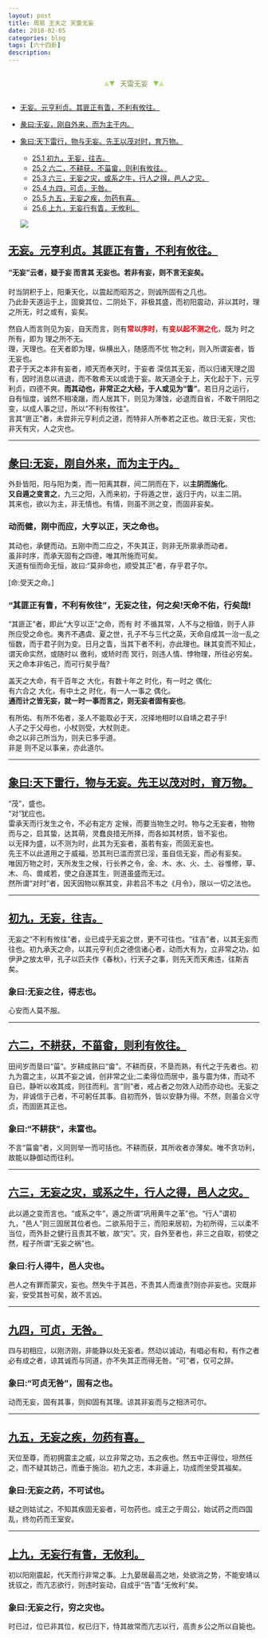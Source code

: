 ```yaml
---
layout: post
title: 周易 王夫之 天雷无妄
date: 2018-02-05
categories: blog
tags: [六十四卦]
description: 
---
```


<span id = "jump"></span>


<section style="margin: 0px auto; text-align: center;">
    <section class="xhr" style="width: 0px; height: 0px; border-left: 5px solid transparent; border-right: 5px solid transparent; border-bottom: 10px solid rgb(135, 201, 67); display: inline-block; opacity: 0.5; border-top-color: rgb(135, 201, 67);"></section>
    <section class="xhr" style="width: 0px; height: 0px; border-left: 5px solid transparent; border-right: 5px solid transparent; border-top: 10px solid rgb(135, 201, 67); display: inline-block; margin-left: -3px; border-bottom-color: rgb(135, 201, 67);"></section>
    <section style="
margin-left: 0.5em;
display: inline-block;">
        <p>
            <span style="color: rgb(118, 146, 60);">天雷无妄</span>
        </p>
    </section>
    <section class="xhr" style="margin-left: 0.5em; width: 0px; height: 0px; border-left: 5px solid transparent; border-right: 5px solid transparent; border-top: 10px solid rgb(135, 201, 67); display: inline-block; border-bottom-color: rgb(135, 201, 67);"></section>
    <section class="xhr" style="width: 0px; height: 0px; border-left: 5px solid transparent; border-right: 5px solid transparent; border-bottom: 10px solid rgb(135, 201, 67); display: inline-block; opacity: 0.5; margin-left: -3px; border-top-color: rgb(135, 201, 67);"></section>
</section>

- [无妄。元亨利贞。其匪正有眚，不利有攸往。](#jump无妄)
- [彖曰:无妄，刚自外来，而为主于内。](#jump刚自外来)
- [象曰:天下雷行，物与无妄。先王以茂对时，育万物。](#jump天下雷行)
  - [25.1 初九，无妄，往吉。](#jump往吉)
  - [25.2 六二，不耕获，不菑畲，则利有攸往。](#jump不耕获)
  - [25.3 六三，无妄之灾，或系之牛，行人之得，邑人之灾。](#jump无妄之灾)
  - [25.4 九四，可贞，无咎。](#jump可贞)
  - [25.5 九五，无妄之疾，勿药有喜。](#jump无妄之疾)
  - [25.6 上九，无妄行有眚，无攸利。](#jump无妄行有眚)
  
  ![](http://www.guoyi360.com/uploads/allimg/130721/1-130H10936145H.jpg)



<span id = "jump无妄"></span>
## [无妄。元亨利贞。其匪正有眚，不利有攸往。](#jump)
#### “无妄”云者，疑于妄 而言其 无妄也。若非有妄，则不言无妄矣。
时当阴积于上，阳秉天化，以震起而昭苏之，则诚所固有之几也。<br>
乃此卦天道运于上，固奠其位，二阴处下，非极其盛，而初阳震动，非以其时，理之所无，时之或有，妄矣。


然自人而言则见为妄，自天而言，则有<font color="#FF0000"><b>常以序时</b></font>，有<font color="#FF0000"><b>变以起不测之化</b></font>，既为 时之所有，即为 理之所不无。<br>
理，天理也。在天者即为理，纵横出入，随感而不忧 物之利，则入所谓妄者，皆无妄也。<br>
君子于天之本非有妄者，顺天而奉天时，于妄者 深信其无妄，而以归诸天理之固有，因时消息以进退，而不敢希天以或诡于妄。故天道全于上，天化起于下，元亨利贞，四德不爽。**而其动也，非常正之大经，于人或见为“眚”**。若日月之运行，自有恒度，诚然不相凌躐，而人居其下，则见为薄蚀，必退而自省，不敢干阴阳之变，以成人事之愆，所以“不利有攸往”。<br>
言其“匪正”者，未尝非元亨利贞之道，而特非人所奉若之正也。故日:无妄，灾也;非天有灾，人之灾也。

----

<span id = "jump刚自外来"></span>
## [彖曰:无妄，刚自外来，而为主于内。](#jump)
外卦皆阳，阳与阳为类，而一阳离其群，间二阴而在下，以**主阴而施化**。<br>
**又自遁之变言之**，九三之阳，入而来初，于将遁之世，返归于内，以主二阴。<br>
其来也，欲以为主，非无情也。有情，则虽不测之变，而固非妄矣。

### 动而健，刚中而应，大亨以正，天之命也。
其动也，承健而动。五刚中而二应之，不失其正，则非无所禀承而动者。<br>
虽非时序，而承天固有之四德，唯其所施而可矣。<br>
天道有恒而命无恒，故曰:“莫非命也，顺受其正”者，存乎君子尔。


[命:受天之命。]

### “其匪正有眚，不利有攸往”，无妄之往，何之矣!天命不佑，行矣哉!
“其匪正”者，即此“大亨以正”之命，而有 时 不循其常，人不与之相值，则于人非所应受之命也。夷齐不遇虞、夏之世，孔子不与三代之英，天命自成其一治一乱之恒数，而于君子则为变。日月之眚，当其下者不利，亦此理也。昧其变而不知止，谓天命实然，或随时以 徼利，或矫时而 冥行，则违人情、悖物理，所往必穷矣。天之命本非佑己，而可行矣乎哉?


盖天之大命，有千百年之 大化，有数十年之 时化，有一时之 偶化;<br>
有六合之 大化，有中土之 时化，有一人一事之 偶化。<br>
**通而计之皆无妄，就一时一事而言之，则无妄者固有妄也**。


有所佑、有所不佑者，圣人不能取必于天，况择地相时以自靖之君子乎!<br>
人子之于父母也，小杖则受，大杖则走。<br>
命之以非己所当为，则夫已多乎道。<br>
非是 则不足以事亲，亦此道尔。

----

<span id = "jump天下雷行"></span>
## [象曰:天下雷行，物与无妄。先王以茂对时，育万物。](#jump)
“茂”，盛也。<br>
“对”犹应也。<br>
雷承天而行发生之令，不必有定方 定候，而要当物生之时。物与之无妄者，物物而与之，启其蛰，达其萌，灵蠢良措无所择，而各如其材质，皆不妄也。<br>
以无择为盛，以不测为时，此其为无妄者，虽若有妄，而固无妄也。<br>
先王不以此道用之于威福，恐其刑已滥而赏已淫，虽自信无妄，而必有妄矣。<br>
唯因万物之时，天所发生之候，行长养之令，金、木、水、火、土、谷惟修，草、木、鸟、兽咸若，使之自遂其生，则道虽盛而无过。<br>
然所谓“对时”者，因天因物以察其变，非若吕不韦之《月令》，限以一切之法也。

----

<span id = "jump往吉"></span>
## [初九，无妄，往吉。](#jump)
无妄之“不利有攸往”者，业已成乎无妄之世，更不可往也。“往吉”者，以其无妄而往也。初九承天之命，以其元亨利贞之德信诸心者，动而大有为，立非常之功，如伊尹之放太甲，孔子以匹夫作《春秋》，行天子之事，则先天而天弗违，往斯吉矣。

### 象曰:无妄之往，得志也。
心安而人莫不服。

----

<span id = "jump不耕获"></span>
## [六二，不耕获，不菑畲，则利有攸往。](#jump)
田间岁而垦曰“菑”。岁耕成熟曰“畲”。不耕而获，不垦而熟，有代之于先者也。初九为震之主，以其不妄之诚，创非常之业;二柔得位而居中，虽与震为体，而动不自已，静听以收其成，则往而利。言“则”者，戒占者之勿效人动而亦动也。无妄之为，非诚信于己者，不可躬任其事。自初而外，皆以安静为得。不然，则虽合义守贞，而固匪其正也。

### 象曰:“不耕获”，未富也。
不言“菑畲”者，义同则举一而可括也。不耕而获，其所收者亦薄矣。唯不贪功利，故能以静御动而往利。

----

<span id = "jump无妄之灾"></span>
## [六三，无妄之灾，或系之牛，行人之得，邑人之灾。](#jump)
此以遁之变而言也。“或系之牛”，遁之所谓“巩用黄牛之革”也。“行人”谓初九，“邑人”则三固居其位者也。二欲系阳于三，而阳来居初，为初所得，三以柔不当位，而外卦之健行且责其不敏，故“灾”。灾，自外至者也，非三之自取，初使之然，程子所谓“无妄之祸”也。

### 象曰:行人得牛，邑人灾也。
邑人之有罪而蒙灾，妄也。然失牛于其邑，不责其人而谁责?则亦非妄也。灾既非妄，安受其咎可矣，故不言凶。

----

<span id = "jump可贞"></span>
## [九四，可贞，无咎。](#jump)
四与初相应，以刚济刚，非能静以处无妄者。然动以诚动，有唱必有和，有作之者必有成之者，谅其诚而与同道，亦不失其正而得无咎。“可”者，仅可之辞。

### 象曰:“可贞无咎”，固有之也。
动而无妄，固有其事，则抑固有其理。谅其非妄而与之相济可尔。

----

<span id = "jump无妄之疾"></span>
## [九五，无妄之疾，勿药有喜。](#jump)
天位至尊，而初拥震主之威，以立非常之功，五之疾也。然五中正得位，坦然任之，而不疑其妨己，而垂于施治。初九之志，本非逼上，功成而坐受其福矣。

### 象曰:无妄之药，不可试也。
疑之则姑试之，不知其疾固无妄者，可勿药也。成王之于周公，始试药之而四国乱，终勿药而王室安。

----

<span id = "jump无妄行有眚"></span>
## [上九，无妄行有眚，无攸利。](#jump)
初以阳刚震起，代天而行非常之事。上九晏居最高之地，处欲消之势，不能安靖以抚驭之，而亢志欲行，则违时妄动，自成乎“告”眚“无攸利”矣。

### 象曰:无妄之行，穷之灾也。
时已过，位已非其位，权已归下，恃其故常而亢志以行，高贵乡公之所以自毙也。
























